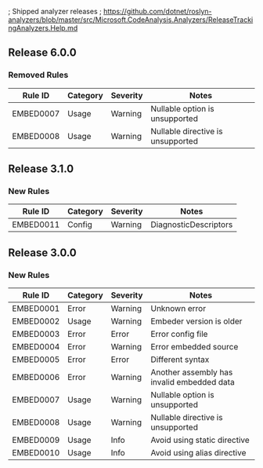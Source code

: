 ﻿; Shipped analyzer releases
; https://github.com/dotnet/roslyn-analyzers/blob/master/src/Microsoft.CodeAnalysis.Analyzers/ReleaseTrackingAnalyzers.Help.md
## Release 6.0.0

### Removed Rules

Rule ID | Category | Severity | Notes
--------|----------|----------|-------
EMBED0007 | Usage | Warning | Nullable option is unsupported
EMBED0008 | Usage | Warning | Nullable directive is unsupported

## Release 3.1.0

### New Rules
Rule ID | Category | Severity | Notes
--------|----------|----------|-------
EMBED0011 | Config | Warning | DiagnosticDescriptors

## Release 3.0.0

### New Rules
Rule ID | Category | Severity | Notes
--------|----------|----------|-------
EMBED0001 | Error | Warning | Unknown error
EMBED0002 | Usage | Warning | Embeder version is older
EMBED0003 | Error | Error | Error config file
EMBED0004 | Error | Warning | Error embedded source
EMBED0005 | Error | Error | Different syntax
EMBED0006 | Error | Warning | Another assembly has invalid embedded data
EMBED0007 | Usage | Warning | Nullable option is unsupported
EMBED0008 | Usage | Warning | Nullable directive is unsupported
EMBED0009 | Usage | Info | Avoid using static directive
EMBED0010 | Usage | Info | Avoid using alias directive
